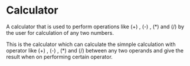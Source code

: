 # Calculator             
A calculator that is used to perform operations like (+) , (-) , (*) and (/) by the user for calculation of any two numbers.
                                    
This is the calculator which can calculate the simnple calculation with operator like (+) , (-) , (*) and (/) between any
two operands and give the result when on performing certain operator.
